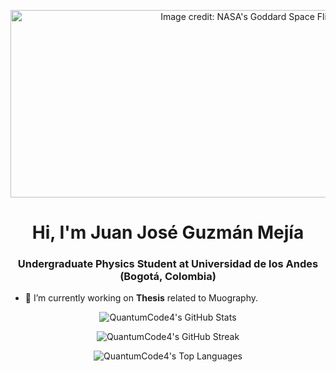 <p align="center">
  <img src="https://cdn.universoracionalista.org/wp-content/uploads/2020/11/weirdgravity_1024.gif" alt="Image credit: NASA's Goddard Space Flight Center" width="800" height="300" />
</p>

<h1 align="center">Hi, I'm Juan José Guzmán Mejía</h1>
<h3 align="center">Undergraduate Physics Student at Universidad de los Andes (Bogotá, Colombia)</h3>

- 🔭 I’m currently working on **Thesis** related to Muography.

<p align="center">
  <img src="https://github-readme-stats.vercel.app/api?username=QuantumCode4&theme=vue-dark&show_icons=true&hide_border=true&count_private=true" alt="QuantumCode4's GitHub Stats" />
</p>

<p align="center">
  <img src="https://github-readme-streak-stats.herokuapp.com/?user=QuantumCode4&theme=vue-dark&hide_border=true" alt="QuantumCode4's GitHub Streak" />
</p>

<p align="center">
  <img src="https://github-readme-stats.vercel.app/api/top-langs/?username=QuantumCode4&theme=vue-dark&show_icons=true&hide_border=true&layout=compact" alt="QuantumCode4's Top Languages" />
</p>

